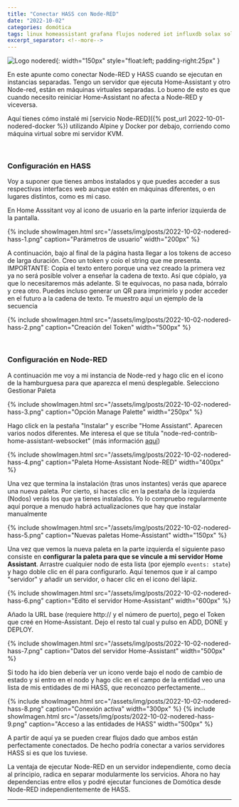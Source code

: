 ```yaml
---
title: "Conectar HASS con Node-RED"
date: "2022-10-02"
categories: domótica
tags: linux homeassistant grafana flujos nodered iot influxdb solax solaxcloud docker
excerpt_separator: <!--more-->
---
```


![Logo nodered](/assets/img/posts/logo-nodered-hass.svg){: width="150px" style="float:left; padding-right:25px" } 

En este apunte como conectar Node-RED y HASS cuando se ejecutan en instancias separadas. Tengo un servidor que ejecuta Home-Assistant y otro Node-red, están en máquinas virtuales separadas.  Lo bueno de esto es que cuando necesito reiniciar Home-Assistant no afecta a Node-RED y viceversa.

Aquí tienes cómo instalé mi [servicio Node-RED]({% post_url 2022-10-01-nodered-docker %}) utilizando Alpine y Docker por debajo, corriendo como máquina virtual sobre mi servidor KVM.

<br clear="left"/>
<!--more-->

### Configuración en HASS

Voy a suponer que tienes ambos instalados y que puedes acceder a sus respectivas interfaces web aunque estén en máquinas diferentes, o en lugares distintos, como es mi caso.

En Home Asssitant voy al icono de usuario en la parte inferior izquierda de la pantalla.

{% include showImagen.html 
      src="/assets/img/posts/2022-10-02-nodered-hass-1.png" 
      caption="Parámetros de usuario" 
      width="200px"
      %}

A continuación, bajo al final de la página hasta llegar a los tokens de acceso de larga duración. Creo un token y coio el string que me presenta. IMPORTANTE: Copia el texto entero porque una vez creado la primera vez ya no será posible volver a enseñar la cadena de texto. Así que cópialo, ya que lo necesitaremos más adelante. Si te equivocas, no pasa nada, bórralo y crea otro. Puedes incluso generar un QR para imprimirlo y poder acceder en el futuro a la cadena de texto. Te muestro aquí un ejemplo de la secuencia

{% include showImagen.html 
      src="/assets/img/posts/2022-10-02-nodered-hass-2.png" 
      caption="Creación del Token" 
      width="500px"
      %}


<br/>


### Configuración en Node-RED

A continuación me voy a mi instancia de Node-red y hago clic en el icono de la hamburguesa para que aparezca el menú desplegable. Selecciono Gestionar Paleta


{% include showImagen.html 
      src="/assets/img/posts/2022-10-02-nodered-hass-3.png" 
      caption="Opción Manage Palette" 
      width="250px"
      %}

Hago click en la pestaña "Instalar" y escribe "Home Assistant". Aparecen varios nodos diferentes. Me interesa el que se titula "node-red-contrib-home-assistant-websocket" (más información [aquí](https://flows.nodered.org/node/node-red-contrib-home-assistant-websocket))

{% include showImagen.html 
      src="/assets/img/posts/2022-10-02-nodered-hass-4.png" 
      caption="Paleta Home-Assistant Node-RED" 
      width="400px"
      %}

Una vez que termina la instalación (tras unos instantes) verás que aparece una nueva paleta. Por cierto, si haces clic en la pestaña de la izquierda (Nodos) verás los que ya tienes instalados. Yo lo compruebo regularmente aquí porque a menudo habrá actualizaciones que hay que instalar manualmente

{% include showImagen.html 
      src="/assets/img/posts/2022-10-02-nodered-hass-5.png" 
      caption="Nuevas paletas Home-Assistant" 
      width="150px"
      %}


Una vez que vemos la nueva paleta en la parte izquierda el siguiente paso consiste en **configurar la paleta para que se vincule a mi servidor Home Assistant**. Arrastre cualquier nodo de esta lista (por ejemplo `events: state`) y hago doble clic en él para configurarlo. Aquí tenemos que ir al campo "servidor" y añadir un servidor, o hacer clic en el icono del lápiz.

{% include showImagen.html 
      src="/assets/img/posts/2022-10-02-nodered-hass-6.png" 
      caption="Edito el servidor Home-Assistant" 
      width="600px"
      %}


Añado la URL base (requiere http:// y el número de puerto), pego el Token que creé en Home-Assistant. Dejo el resto tal cual y pulso en ADD, DONE y DEPLOY. 


{% include showImagen.html 
      src="/assets/img/posts/2022-10-02-nodered-hass-7.png" 
      caption="Datos del servidor Home-Assistant" 
      width="500px"
      %}


Si todo ha ido bien debería ver un icono verde bajo el nodo de cambio de estado y si entro en el nodo y hago clic en el campo de la entidad veo una lista de mis entidades de mi HASS, que reconozco perfectamente... 

{% include showImagen.html 
      src="/assets/img/posts/2022-10-02-nodered-hass-8.png" 
      caption="Conexión activa" 
      width="300px"
      %}
{% include showImagen.html 
      src="/assets/img/posts/2022-10-02-nodered-hass-9.png" 
      caption="Acceso a las entidades de HASS" 
      width="500px"
      %}

A partir de aquí ya se pueden crear flujos dado que ambos están perfectamente conectados. De hecho podría conectar a varios servidores HASS si es que los tuviese. 

La ventaja de ejecutar Node-RED en un servidor independiente, como decía al principio, radica en separar modularmente los servicios. Ahora no hay dependencias entre ellos y podré ejecutar funciones de Domótica desde Node-RED independientemente de HASS.


---
